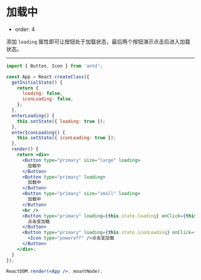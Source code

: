 # 加载中

- order: 4

添加 `loading` 属性即可让按钮处于加载状态，最后两个按钮演示点击后进入加载状态。

---

````jsx
import { Button, Icon } from 'antd';

const App = React.createClass({
  getInitialState() {
    return {
      loading: false,
      iconLoading: false,
    };
  },
  enterLoading() {
    this.setState({ loading: true });
  },
  enterIconLoading() {
    this.setState({ iconLoading: true });
  },
  render() {
    return <div>
      <Button type="primary" size="large" loading>
        加载中
      </Button>
      <Button type="primary" loading>
        加载中
      </Button>
      <Button type="primary" size="small" loading>
        加载中
      </Button>
      <br />
      <Button type="primary" loading={this.state.loading} onClick={this.enterLoading}>
        点击变加载
      </Button>
      <Button type="primary" loading={this.state.iconLoading} onClick={this.enterIconLoading}>
        <Icon type="poweroff" />点击变加载
      </Button>
    </div>;
  }
});

ReactDOM.render(<App />, mountNode);
````

<style>
#components-button-demo-loading .ant-btn {
  margin-right: 8px;
  margin-bottom: 12px;
}
</style>

